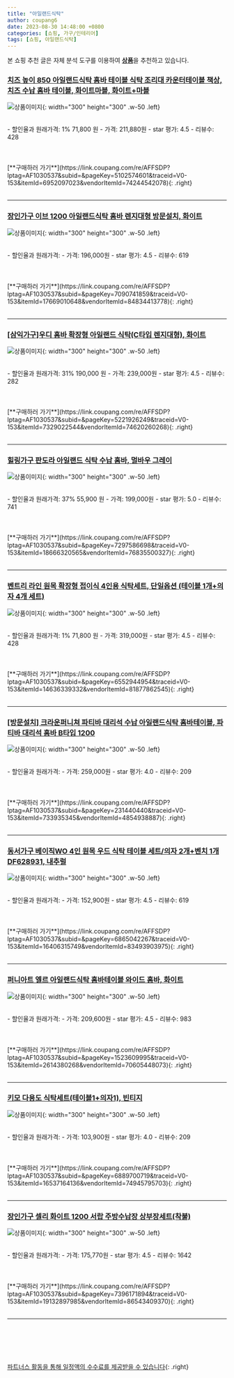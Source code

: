 ```yaml
---
title: "아일랜드식탁"
author: coupang6
date: 2023-08-30 14:48:00 +0800
categories: [쇼핑, 가구/인테리어]
tags: [쇼핑, 아일랜드식탁]
---
```


본 쇼핑 추천 글은 자체 분석 도구를 이용하여 [**상품**](https://link.coupang.com/a/bao1ui)을 추천하고 있습니다.

### [치즈 높이 850 아일랜드식탁 홈바 테이블 식탁 조리대 카운터테이블 책상, 치즈 수납 홈바 테이블, 화이트마블, 화이트+마블](https://link.coupang.com/re/AFFSDP?lptag=AF1030537&subid=&pageKey=5102574601&traceid=V0-153&itemId=6952097023&vendorItemId=74244542078)

![상품이미지](https://thumbnail6.coupangcdn.com/thumbnails/remote/230x230ex/image/vendor_inventory/ca6a/04fc33cc2fa3e883f55edfabb34f853d17e2134380f6e6a41f16e3f9a36e.jpg){: width="300" height="300" .w-50 .left}


<br>
- 할인율과 원래가격: 1%  71,800   원
- 가격: 211,880원
- star 평가: 4.5
- 리뷰수: 428
<br>
<br>
<br>
<br>
[**구매하러 가기**](https://link.coupang.com/re/AFFSDP?lptag=AF1030537&subid=&pageKey=5102574601&traceid=V0-153&itemId=6952097023&vendorItemId=74244542078){: .right}
<br>
<br>

---

### [장인가구 이브 1200 아일랜드식탁 홈바 렌지대형 방문설치, 화이트](https://link.coupang.com/re/AFFSDP?lptag=AF1030537&subid=&pageKey=7090741859&traceid=V0-153&itemId=17669010648&vendorItemId=84834413778)

![상품이미지](https://thumbnail6.coupangcdn.com/thumbnails/remote/230x230ex/image/retail/images/2415915583636665-947a194b-0a78-45eb-a47e-b8fbceae5db6.jpg){: width="300" height="300" .w-50 .left}


<br>
- 할인율과 원래가격: 
- 가격: 196,000원
- star 평가: 4.5
- 리뷰수: 619
<br>
<br>
<br>
<br>
[**구매하러 가기**](https://link.coupang.com/re/AFFSDP?lptag=AF1030537&subid=&pageKey=7090741859&traceid=V0-153&itemId=17669010648&vendorItemId=84834413778){: .right}
<br>
<br>

---

### [[삼익가구]우디 홈바 확장형 아일랜드 식탁(C타입 렌지대형), 화이트](https://link.coupang.com/re/AFFSDP?lptag=AF1030537&subid=&pageKey=5221926249&traceid=V0-153&itemId=7329022544&vendorItemId=74620260268)

![상품이미지](https://thumbnail10.coupangcdn.com/thumbnails/remote/230x230ex/image/vendor_inventory/1c2f/866b7349c30fb09cf3ce58230f486b4014a8e8afff3fa94c5176f09a8d78.jpg){: width="300" height="300" .w-50 .left}


<br>
- 할인율과 원래가격: 31%  190,000   원
- 가격: 239,000원
- star 평가: 4.5
- 리뷰수: 282
<br>
<br>
<br>
<br>
[**구매하러 가기**](https://link.coupang.com/re/AFFSDP?lptag=AF1030537&subid=&pageKey=5221926249&traceid=V0-153&itemId=7329022544&vendorItemId=74620260268){: .right}
<br>
<br>

---

### [힐링가구 판도라 아일랜드 식탁 수납 홈바, 멀바우 그레이](https://link.coupang.com/re/AFFSDP?lptag=AF1030537&subid=&pageKey=7297586698&traceid=V0-153&itemId=18666320565&vendorItemId=76835500327)

![상품이미지](https://thumbnail8.coupangcdn.com/thumbnails/remote/230x230ex/image/vendor_inventory/79b8/a9d2ec0666b34fbc3c43f6a2c5f7c3fb25a541bc58cff6a66fc2aa841608.jpg){: width="300" height="300" .w-50 .left}


<br>
- 할인율과 원래가격: 37%  55,900   원
- 가격: 199,000원
- star 평가: 5.0
- 리뷰수: 741
<br>
<br>
<br>
<br>
[**구매하러 가기**](https://link.coupang.com/re/AFFSDP?lptag=AF1030537&subid=&pageKey=7297586698&traceid=V0-153&itemId=18666320565&vendorItemId=76835500327){: .right}
<br>
<br>

---

### [벤트리 라인 원목 확장형 접이식 4인용 식탁세트, 단일옵션 (테이블 1개+의자 4개 세트)](https://link.coupang.com/re/AFFSDP?lptag=AF1030537&subid=&pageKey=6552944954&traceid=V0-153&itemId=14636339332&vendorItemId=81877862545)

![상품이미지](https://thumbnail7.coupangcdn.com/thumbnails/remote/230x230ex/image/vendor_inventory/dc90/ec6f84aabde3366bc10b517e3de8f21d60a5dc2f6c2f921124d4c6f83136.jpg){: width="300" height="300" .w-50 .left}


<br>
- 할인율과 원래가격: 1%  71,800   원
- 가격: 319,000원
- star 평가: 4.5
- 리뷰수: 428
<br>
<br>
<br>
<br>
[**구매하러 가기**](https://link.coupang.com/re/AFFSDP?lptag=AF1030537&subid=&pageKey=6552944954&traceid=V0-153&itemId=14636339332&vendorItemId=81877862545){: .right}
<br>
<br>

---

### [[방문설치] 크라운퍼니쳐 파티바 대리석 수납 아일랜드식탁 홈바테이블, 파티바 대리석 홈바 B타입 1200](https://link.coupang.com/re/AFFSDP?lptag=AF1030537&subid=&pageKey=231440440&traceid=V0-153&itemId=733935345&vendorItemId=4854938887)

![상품이미지](https://thumbnail6.coupangcdn.com/thumbnails/remote/230x230ex/image/vendor_inventory/628b/d648d475b97451b94f1ac4777ddf88a16720b13d139fadbf15a0ea687f27.png){: width="300" height="300" .w-50 .left}


<br>
- 할인율과 원래가격: 
- 가격: 259,000원
- star 평가: 4.0
- 리뷰수: 209
<br>
<br>
<br>
<br>
[**구매하러 가기**](https://link.coupang.com/re/AFFSDP?lptag=AF1030537&subid=&pageKey=231440440&traceid=V0-153&itemId=733935345&vendorItemId=4854938887){: .right}
<br>
<br>

---

### [동서가구 베이직WO 4인 원목 우드 식탁 테이블 세트/의자 2개+벤치 1개 DF628931, 내추럴](https://link.coupang.com/re/AFFSDP?lptag=AF1030537&subid=&pageKey=6865042267&traceid=V0-153&itemId=16406315749&vendorItemId=83493903975)

![상품이미지](https://thumbnail9.coupangcdn.com/thumbnails/remote/230x230ex/image/vendor_inventory/206f/5ab30b45ef8b5d9baff4d79febacb5441470fe3e821e317f5321832163aa.jpg){: width="300" height="300" .w-50 .left}


<br>
- 할인율과 원래가격: 
- 가격: 152,900원
- star 평가: 4.5
- 리뷰수: 619
<br>
<br>
<br>
<br>
[**구매하러 가기**](https://link.coupang.com/re/AFFSDP?lptag=AF1030537&subid=&pageKey=6865042267&traceid=V0-153&itemId=16406315749&vendorItemId=83493903975){: .right}
<br>
<br>

---

### [퍼니아트 엘르 아일랜드식탁 홈바테이블 와이드 홈바, 화이트](https://link.coupang.com/re/AFFSDP?lptag=AF1030537&subid=&pageKey=1523609995&traceid=V0-153&itemId=2614380268&vendorItemId=70605448073)

![상품이미지](https://thumbnail10.coupangcdn.com/thumbnails/remote/230x230ex/image/vendor_inventory/d609/03fe0464c0ed600ba10dda25e4b9381928c6e038299d038779e4398c3c53.jpg){: width="300" height="300" .w-50 .left}


<br>
- 할인율과 원래가격: 
- 가격: 209,600원
- star 평가: 4.5
- 리뷰수: 983
<br>
<br>
<br>
<br>
[**구매하러 가기**](https://link.coupang.com/re/AFFSDP?lptag=AF1030537&subid=&pageKey=1523609995&traceid=V0-153&itemId=2614380268&vendorItemId=70605448073){: .right}
<br>
<br>

---

### [키모 다용도 식탁세트(테이블1+의자1), 빈티지](https://link.coupang.com/re/AFFSDP?lptag=AF1030537&subid=&pageKey=6889700719&traceid=V0-153&itemId=16537164136&vendorItemId=74945795703)

![상품이미지](https://thumbnail8.coupangcdn.com/thumbnails/remote/230x230ex/image/vendor_inventory/2cce/1a965ccb95cd4890ad92927fe87df07aac680375a109ac6607f99811cde7.jpg){: width="300" height="300" .w-50 .left}


<br>
- 할인율과 원래가격: 
- 가격: 103,900원
- star 평가: 4.0
- 리뷰수: 209
<br>
<br>
<br>
<br>
[**구매하러 가기**](https://link.coupang.com/re/AFFSDP?lptag=AF1030537&subid=&pageKey=6889700719&traceid=V0-153&itemId=16537164136&vendorItemId=74945795703){: .right}
<br>
<br>

---

### [장인가구 셀리 화이트 1200 서랍 주방수납장 상부장세트(착불)](https://link.coupang.com/re/AFFSDP?lptag=AF1030537&subid=&pageKey=7396171894&traceid=V0-153&itemId=19132897985&vendorItemId=86543409370)

![상품이미지](https://thumbnail8.coupangcdn.com/thumbnails/remote/230x230ex/image/vendor_inventory/e92b/119d1d30b4c335623ba4ae13779691e9f33048b41f0abef142466c914bdf.jpg){: width="300" height="300" .w-50 .left}


<br>
- 할인율과 원래가격: 
- 가격: 175,770원
- star 평가: 4.5
- 리뷰수: 1642
<br>
<br>
<br>
<br>
[**구매하러 가기**](https://link.coupang.com/re/AFFSDP?lptag=AF1030537&subid=&pageKey=7396171894&traceid=V0-153&itemId=19132897985&vendorItemId=86543409370){: .right}
<br>
<br>

---
<br><br><br><br><br> [파트너스 활동을 통해 일정액의 수수료를 제공받을 수 있습니다](https://link.coupang.com/a/bao1ui){: .right}